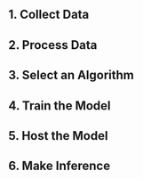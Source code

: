 ## 1. Collect Data

## 2. Process Data

## 3. Select an Algorithm

## 4. Train the Model

## 5. Host the Model

## 6. Make Inference
